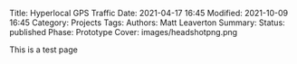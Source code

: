 Title: Hyperlocal GPS Traffic
Date: 2021-04-17 16:45
Modified: 2021-10-09 16:45
Category: Projects
Tags:
Authors: Matt Leaverton
Summary:
Status: published
Phase: Prototype
Cover: images/headshotpng.png

This is a test page
